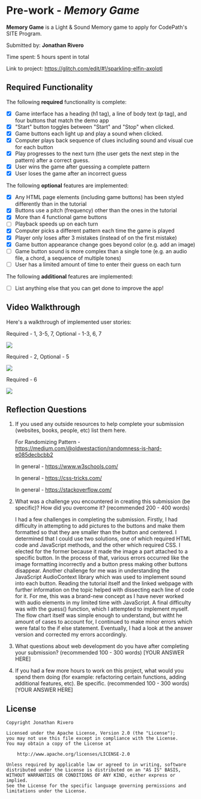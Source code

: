 # Pre-work - _Memory Game_

**Memory Game** is a Light & Sound Memory game to apply for CodePath's SITE Program.

Submitted by: **Jonathan Rivero**

Time spent: 5 hours spent in total

Link to project: https://glitch.com/edit/#!/sparkling-elfin-axolotl

## Required Functionality

The following **required** functionality is complete:

- [x] Game interface has a heading (h1 tag), a line of body text (p tag), and four buttons that match the demo app
- [x] "Start" button toggles between "Start" and "Stop" when clicked.
- [x] Game buttons each light up and play a sound when clicked.
- [x] Computer plays back sequence of clues including sound and visual cue for each button
- [x] Play progresses to the next turn (the user gets the next step in the pattern) after a correct guess.
- [x] User wins the game after guessing a complete pattern
- [x] User loses the game after an incorrect guess

The following **optional** features are implemented:

- [x] Any HTML page elements (including game buttons) has been styled differently than in the tutorial
- [x] Buttons use a pitch (frequency) other than the ones in the tutorial
- [x] More than 4 functional game buttons
- [ ] Playback speeds up on each turn
- [x] Computer picks a different pattern each time the game is played
- [x] Player only loses after 3 mistakes (instead of on the first mistake)
- [x] Game button appearance change goes beyond color (e.g. add an image)
- [ ] Game button sound is more complex than a single tone (e.g. an audio file, a chord, a sequence of multiple tones)
- [ ] User has a limited amount of time to enter their guess on each turn

The following **additional** features are implemented:

- [ ] List anything else that you can get done to improve the app!

## Video Walkthrough

Here's a walkthrough of implemented user stories:

Required - 1, 3-5, 7, Optional - 1-3, 6, 7


![](https://recordit.co/2LujXFs0Dx.gif)


Required - 2, Optional - 5 

![](https://recordit.co/a5LbxzVxXN.gif)



Required - 6

![](https://recordit.co/iQS2PzUFml.gif)

## Reflection Questions

1. If you used any outside resources to help complete your submission (websites, books, people, etc) list them here.
   
   For Randomizing Pattern - https://medium.com/@oldwestaction/randomness-is-hard-e085decbcbb2
   
   In general - https://www.w3schools.com/
   
   In general - https://css-tricks.com/
   
   In general - https://stackoverflow.com/

2. What was a challenge you encountered in creating this submission (be specific)? How did you overcome it? (recommended 200 - 400 words)
   
   I had a few challenges in completing the submission. Firstly, I had difficulty in attempting to add pictures to the buttons and make them formatted so that they are smaller than the button and centered. I determined that I could use two solutions, one of which required HTML code and JavaScript methods, and the other which required CSS. I elected for the former because it made the image a part attached to a specific button. In the process of that, various errors occurred like the image formatting incorrectly and a button press making other buttons disappear. Another challenge for me was in understanding the JavaScript AudioContext library which was used to implement sound into each button. Reading the tutorial itself and the linked webpage with further information on the topic helped with dissecting each line of code for it. For me, this was a brand-new concept as I have never worked with audio elements in my limited time with JavaScript. A final difficulty was with the guess() function, which I attempted to implement myself. The flow chart itself was simple enough to understand, but witht he amount of cases to account for, I continued to make minor errors which were fatal to the if else statement. Eventually, I had a look at the answer version and corrected my errors accordingly.

3. What questions about web development do you have after completing your submission? (recommended 100 - 300 words)
   [YOUR ANSWER HERE]

4. If you had a few more hours to work on this project, what would you spend them doing (for example: refactoring certain functions, adding additional features, etc). Be specific. (recommended 100 - 300 words)
   [YOUR ANSWER HERE]

## License

    Copyright Jonathan Rivero

    Licensed under the Apache License, Version 2.0 (the "License");
    you may not use this file except in compliance with the License.
    You may obtain a copy of the License at

        http://www.apache.org/licenses/LICENSE-2.0

    Unless required by applicable law or agreed to in writing, software
    distributed under the License is distributed on an "AS IS" BASIS,
    WITHOUT WARRANTIES OR CONDITIONS OF ANY KIND, either express or implied.
    See the License for the specific language governing permissions and
    limitations under the License.
